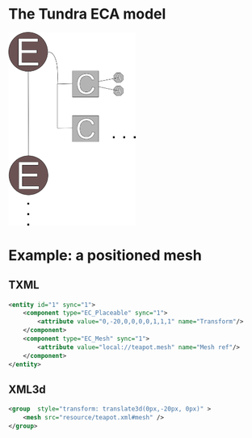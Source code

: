 The Tundra ECA model
====================

<!-- ![(ECA Diagram)](https://github.com/realXtend/doc/raw/master/ec_model.png "Entity-Component model")-->
<img src="https://github.com/realXtend/doc/raw/master/ec_model.png" style="width: 50%;" />

Example: a positioned mesh
==========================

TXML
----

```xml
<entity id="1" sync="1">
    <component type="EC_Placeable" sync="1">
        <attribute value="0,-20,0,0,0,0,1,1,1" name="Transform"/>
    </component>
    <component type="EC_Mesh" sync="1">
        <attribute value="local://teapot.mesh" name="Mesh ref"/>
    </component>
</entity>
```

XML3d
-----

```xml
<group  style="transform: translate3d(0px,-20px, 0px)" >
    <mesh src="resource/teapot.xml#mesh" />
</group>
```
